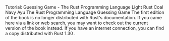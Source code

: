 Tutorial: Guessing Game - The Rust Programming Language
Light
Rust
Coal
Navy
Ayu
The Rust Programming Language
Guessing Game
The first edition of the book is no longer distributed with Rust's documentation.
If you came here via a link or web search, you may want to check out
the current
version of the book
instead.
If you have an internet connection, you can
find a copy distributed with
Rust
1.30
.